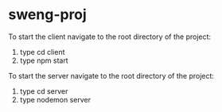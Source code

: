 # sweng-proj

To start the client navigate to the root directory of the project:
1) type cd client
2) type npm start

To start the server navigate to the root directory of the project:
1) type cd server
2) type nodemon server
